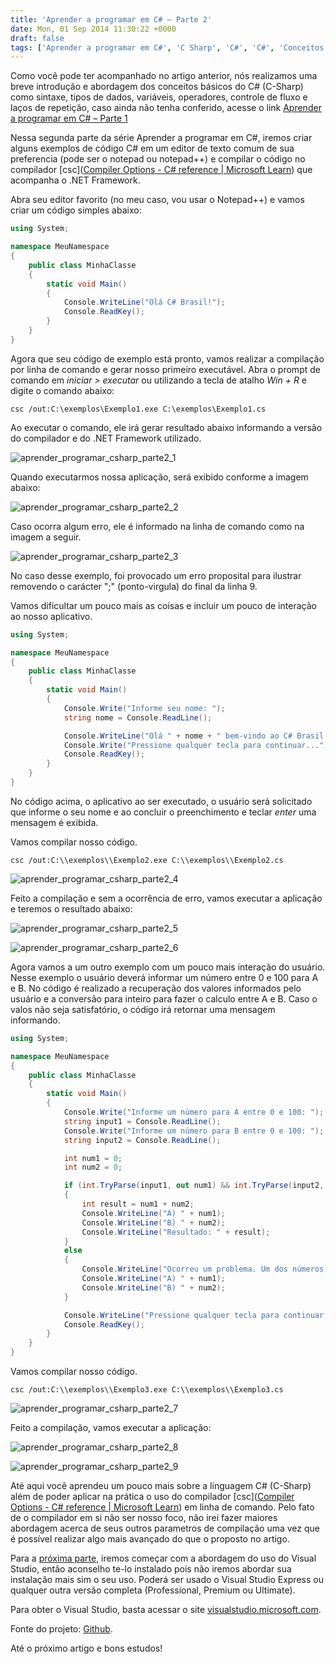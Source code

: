 ```yaml
---
title: 'Aprender a programar em C# – Parte 2'
date: Mon, 01 Sep 2014 11:30:22 +0000
draft: false
tags: ['Aprender a programar em C#', 'C Sharp', 'C#', 'C#', 'Conceitos básicos', 'Iniciante', 'Visual Studio']
---
```


Como você pode ter acompanhado no artigo anterior, nós realizamos uma breve introdução e abordagem dos conceitos básicos do C# (C-Sharp) como sintaxe, tipos de dados, variáveis, operadores, controle de fluxo e laços de repetição, caso ainda não tenha conferido, acesse o link [Aprender a programar em C# – Parte 1](/aprender-a-programar-em-csharp-parte-1 "Aprender a programar em C# – Parte 1")



Nessa segunda parte da série Aprender a programar em C#, iremos criar alguns exemplos de código C# em um editor de texto comum de sua preferencia (pode ser o notepad ou notepad++) e compilar o código no compilador [csc]([Compiler Options - C# reference | Microsoft Learn](https://learn.microsoft.com/en-us/dotnet/csharp/language-reference/compiler-options/)) que acompanha o .NET Framework.

Abra seu editor favorito (no meu caso, vou usar o Notepad++) e vamos criar um código simples abaixo:

```csharp
using System;

namespace MeuNamespace
{
    public class MinhaClasse
    {
        static void Main()
        {
            Console.WriteLine("Olá C# Brasil!");
            Console.ReadKey();
        }
    }
}
```

Agora que seu código de exemplo está pronto, vamos realizar a compilação por linha de comando e gerar nosso primeiro executável. Abra o prompt de comando em _iniciar > executar_ ou utilizando a tecla de atalho _Win + R_ e digite o comando abaixo:

```shell
csc /out:C:\exemplos\Exemplo1.exe C:\exemplos\Exemplo1.cs
```

Ao executar o comando, ele irá gerar resultado abaixo informando a versão do compilador e do .NET Framework utilizado.

![aprender_programar_csharp_parte2_1](https://raphaelcardoso.com.br/wp-content/uploads/2014/09/aprender_programar_csharp_parte2_1.jpg)

Quando executarmos nossa aplicação, será exibido conforme a imagem abaixo:

![aprender_programar_csharp_parte2_2](https://raphaelcardoso.com.br/wp-content/uploads/2014/09/aprender_programar_csharp_parte2_2.jpg)

Caso ocorra algum erro, ele é informado na linha de comando como na imagem a seguir.

![aprender_programar_csharp_parte2_3](https://raphaelcardoso.com.br/wp-content/uploads/2014/09/aprender_programar_csharp_parte2_3.jpg)

No caso desse exemplo, foi provocado um erro proposital para ilustrar removendo o carácter ";" (ponto-virgula) do final da linha 9.

Vamos dificultar um pouco mais as coisas e incluir um pouco de interação ao nosso aplicativo.

```csharp
using System;

namespace MeuNamespace
{
    public class MinhaClasse
    {
        static void Main()
        {
            Console.Write("Informe seu nome: ");
            string nome = Console.ReadLine();

            Console.WriteLine("Olá " + nome + " bem-vindo ao C# Brasil!");
            Console.Write("Pressione qualquer tecla para continuar...");
            Console.ReadKey();
        }
    }
}
```

No código acima, o aplicativo ao ser executado, o usuário será solicitado que informe o seu nome e ao concluir o preenchimento e teclar _enter_ uma mensagem é exibida.

Vamos compilar nosso código.

```shell
csc /out:C:\\exemplos\\Exemplo2.exe C:\\exemplos\\Exemplo2.cs
```

![aprender_programar_csharp_parte2_4](https://raphaelcardoso.com.br/wp-content/uploads/2014/09/aprender_programar_csharp_parte2_4.jpg)

Feito a compilação e sem a ocorrência de erro, vamos executar a aplicação e teremos o resultado abaixo:

![aprender_programar_csharp_parte2_5](https://raphaelcardoso.com.br/wp-content/uploads/2014/09/aprender_programar_csharp_parte2_5.jpg) 

![aprender_programar_csharp_parte2_6](https://raphaelcardoso.com.br/wp-content/uploads/2014/09/aprender_programar_csharp_parte2_6.jpg)

Agora vamos a um outro exemplo com um pouco mais interação do usuário. Nesse exemplo o usuário deverá informar um número entre 0 e 100 para A e B. No código é realizado a recuperação dos valores informados pelo usuário e a conversão para inteiro para fazer o calculo entre A e B. Caso o valos não seja satisfatório, o código irá retornar uma mensagem informando.

```csharp
using System;

namespace MeuNamespace
{
    public class MinhaClasse
    {
        static void Main()
        {
            Console.Write("Informe um número para A entre 0 e 100: ");
            string input1 = Console.ReadLine();
            Console.Write("Informe um número para B entre 0 e 100: ");
            string input2 = Console.ReadLine();

            int num1 = 0;
            int num2 = 0; 

            if (int.TryParse(input1, out num1) && int.TryParse(input2, out num2) && (num1 >= 0 && num1 <= 100) && (num2 >= 0 && num2 <= 100))
            {
                int result = num1 + num2;
                Console.WriteLine("A) " + num1);
                Console.WriteLine("B) " + num2);
                Console.WriteLine("Resultado: " + result);
            }
            else
            {
                Console.WriteLine("Ocorreu um problema. Um dos números informados não eram validos ou não eram números inteiros.");
                Console.WriteLine("A) " + num1);
                Console.WriteLine("B) " + num2);
            }

            Console.WriteLine("Pressione qualquer tecla para continuar...");
            Console.ReadKey();
        }
    }
}
```

Vamos compilar nosso código.

```shell
csc /out:C:\\exemplos\\Exemplo3.exe C:\\exemplos\\Exemplo3.cs
```

![aprender_programar_csharp_parte2_7](https://raphaelcardoso.com.br/wp-content/uploads/2014/09/aprender_programar_csharp_parte2_7.jpg)

Feito a compilação, vamos executar a aplicação:

![aprender_programar_csharp_parte2_8](https://raphaelcardoso.com.br/wp-content/uploads/2014/09/aprender_programar_csharp_parte2_8.jpg) 

![aprender_programar_csharp_parte2_9](https://raphaelcardoso.com.br/wp-content/uploads/2014/09/aprender_programar_csharp_parte2_9.jpg)

Até aqui você aprendeu um pouco mais sobre a linguagem C# (C-Sharp) além de poder aplicar na prática o uso do compilador [csc]([Compiler Options - C# reference | Microsoft Learn](https://learn.microsoft.com/en-us/dotnet/csharp/language-reference/compiler-options/)) em linha de comando. Pelo fato de o compilador em si não ser nosso foco, não irei fazer maiores abordagem acerca de seus outros parametros de compilação uma vez que é possível realizar algo mais avançado do que o proposto no artigo.

Para a [próxima parte](/aprender-a-programar-em-csharp-parte-3), iremos começar com a abordagem do uso do Visual Studio, então aconselho te-lo instalado pois não iremos abordar sua instalação mais sim o seu uso. Poderá ser usado o Visual Studio Express ou qualquer outra versão completa (Professional, Premium ou Ultimate).

Para obter o Visual Studio, basta acessar o site [visualstudio.microsoft.com](visualstudio.microsoft.com).

Fonte do projeto: [Github](https://github.com/csharpbrasil/aprender_programar_csharp_parte2).

Até o próximo artigo e bons estudos!